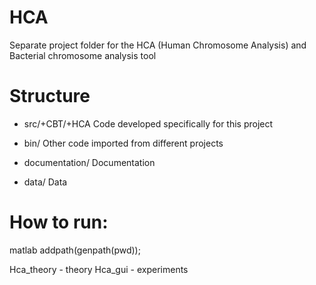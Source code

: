 # HCA

Separate project folder for the HCA (Human Chromosome Analysis) and Bacterial chromosome analysis tool


# Structure

- src/+CBT/+HCA   	Code developed specifically for this project 
- bin/			Other code imported from different projects

- documentation/	Documentation
- data/			Data

# How to run:
matlab
addpath(genpath(pwd));

Hca_theory - theory
Hca_gui - experiments